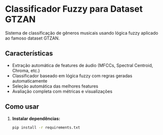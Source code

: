 # Classificador Fuzzy para Dataset GTZAN

Sistema de classificação de gêneros musicais usando lógica fuzzy aplicado ao famoso dataset GTZAN.

## Características

- Extração automática de features de áudio (MFCCs, Spectral Centroid, Chroma, etc.)
- Classificador baseado em lógica fuzzy com regras geradas automaticamente
- Seleção automática das melhores features
- Avaliação completa com métricas e visualizações

## Como usar

1. **Instalar dependências:**
   ```bash
   pip install -r requirements.txt